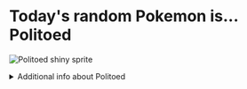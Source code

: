 # Today's random Pokemon is... Politoed

![Politoed shiny sprite](https://raw.githubusercontent.com/PokeAPI/sprites/master/sprites/pokemon/shiny/186.png)

<details>
<summary>Additional info about Politoed</summary>

| srpite type | image |
|------|------|
| back_default | ![Politoed back_default sprite](https://raw.githubusercontent.com/PokeAPI/sprites/master/sprites/pokemon/back/186.png) |
| back_female | ![Politoed back_female sprite](https://raw.githubusercontent.com/PokeAPI/sprites/master/sprites/pokemon/back/female/186.png) |
| back_shiny | ![Politoed back_shiny sprite](https://raw.githubusercontent.com/PokeAPI/sprites/master/sprites/pokemon/back/shiny/186.png) |
| back_shiny_female | ![Politoed back_shiny_female sprite](https://raw.githubusercontent.com/PokeAPI/sprites/master/sprites/pokemon/back/shiny/female/186.png) |
| front_default | ![Politoed front_default sprite](https://raw.githubusercontent.com/PokeAPI/sprites/master/sprites/pokemon/186.png) |
| front_female | ![Politoed front_female sprite](https://raw.githubusercontent.com/PokeAPI/sprites/master/sprites/pokemon/female/186.png) |
| front_shiny_female | ![Politoed front_shiny_female sprite](https://raw.githubusercontent.com/PokeAPI/sprites/master/sprites/pokemon/shiny/female/186.png) | </details>
